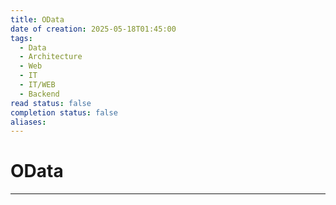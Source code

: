 ```yaml
---
title: OData
date of creation: 2025-05-18T01:45:00
tags:
  - Data
  - Architecture
  - Web
  - IT
  - IT/WEB
  - Backend
read status: false
completion status: false
aliases:
---
```

# OData
---

